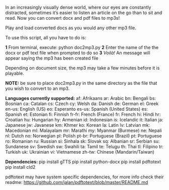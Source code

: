 In an increasingly visually dense world, where our eyes are constantly distracted, sometimes it’s easier to listen an article on the go than to sit and read. Now you can convert docx and pdf files to mp3s!
 
Play and load converted docs as you would any other mp3 file. 

To use this script, all you have to do is:

<b>1</b> From terminal, execute: python doc2mp3.py 
<b>2</b> Enter the name of the the docx or pdf text file when prompted to do so
<b>3</b> <i>Voilà!</i> An message will appear saying the mp3 has been created file

Depending on document size, the mp3 may take a few minutes before it is playable.

<b>NOTE:</b> be sure to place doc2mp3.py in the same directory as the file that you wish to convert to an mp3. 

<b>Languages currently supported:</b>
 af: Afrikaans
  ar: Arabic
  bn: Bengali
  bs: Bosnian
  ca: Catalan
  cs: Czech
  cy: Welsh
  da: Danish
  de: German
  el: Greek
  en-us: English (US)
  eo: Esperanto
  es-us: Spanish (United States)
  es: Spanish
  et: Estonian
  fi: Finnish
  fr-fr: French (France)
  fr: French
  hi: Hindi
  hr: Croatian
  hu: Hungarian
  hy: Armenian
  id: Indonesian
  is: Icelandic
  it: Italian
  ja: Japanese
  jw: Javanese
  km: Khmer
  ko: Korean
  la: Latin
  lv: Latvian
  mk: Macedonian
  ml: Malayalam
  mr: Marathi
  my: Myanmar (Burmese)
  ne: Nepali
  nl: Dutch
  no: Norwegian
  pl: Polish
  pt-br: Portuguese (Brazil)
  pt: Portuguese
  ro: Romanian
  ru: Russian
  si: Sinhala
  sk: Slovak
  sq: Albanian
  sr: Serbian
  su: Sundanese
  sv: Swedish
  sw: Swahili
  ta: Tamil
  te: Telugu
  th: Thai
  tl: Filipino
  tr: Turkish
  uk: Ukrainian
  vi: Vietnamese
  zh-tw: Chinese (Mandarin/Taiwan)
  
<b>Dependencies: </b>
pip install gTTS 
pip install python-docx
pip install pdftotext 
pip install cld2

pdftotext may have system specific dependencies, for more info check their readme: https://github.com/jalan/pdftotext/blob/master/README.md
